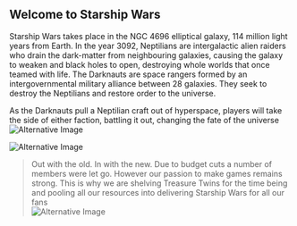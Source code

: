 ## Welcome to Starship Wars 
 
Starship Wars takes place in the NGC 4696 elliptical galaxy, 114 million light years from Earth. In the year 3092, Neptilians are intergalactic alien raiders who drain the dark-matter from neighbouring galaxies, causing the galaxy to weaken and black holes to open, destroying whole worlds that once teamed with life. The Darknauts are space rangers formed by an intergovernmental military alliance between 28 galaxies. They seek to destroy the Neptilians and restore order to the universe. 
 
As the Darknauts pull a Neptilian craft out of hyperspace, players will take the side of either faction, battling it out, changing the fate of the universe
![Alternative Image ](https://cdn.discordapp.com/attachments/905913951559221308/940225342369587210/Ggpnqw_and_Free_for_personal_use_only.png)<br>

![Alternative Image](https://cdn.discordapp.com/attachments/905913951559221308/942775005094240276/1_DrdoykepjJjkG7cBoX_1dA2x.jpg) <br>
>Out with the old. In with the new. Due to budget cuts a number of members were let go. However our passion to make games remains strong. This is why we are shelving Treasure Twins for the time being and pooling all our resources into delivering Starship Wars for all our fans <br>
![Alternative Image](https://cdn.discordapp.com/attachments/905913951559221308/951217703983652954/warpdrive.jpg)
